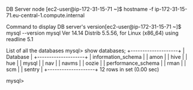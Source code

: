 DB Server node
[ec2-user@ip-172-31-15-71 ~]$ hostname -f
ip-172-31-15-71.eu-central-1.compute.internal


Command to display DB server's version[ec2-user@ip-172-31-15-71 ~]$ mysql --version
mysql  Ver 14.14 Distrib 5.5.56, for Linux (x86_64) using readline 5.1


List of all the databases
mysql> show databases;
+--------------------+
| Database           |
+--------------------+
| information_schema |
| amon               |
| hive               |
| hue                |
| mysql              |
| nav                |
| navms              |
| oozie              |
| performance_schema |
| rman               |
| scm                |
| sentry             |
+--------------------+
12 rows in set (0.00 sec)

mysql> 


